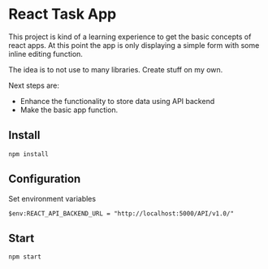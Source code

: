 # React Task App

This project is kind of a learning experience to get the basic concepts of react apps.
At this point the app is only displaying a simple form with some inline editing function.

The idea is to not use to many libraries. Create stuff on my own.

Next steps are:
- Enhance the functionality to store data using API backend
- Make the basic app function.

## Install

````
npm install
````

## Configuration
Set environment variables
````
$env:REACT_API_BACKEND_URL = "http://localhost:5000/API/v1.0/"
````

## Start
````
npm start
````
